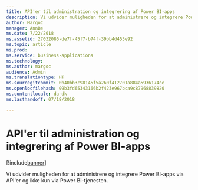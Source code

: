 ```yaml
---
title: API'er til administration og integrering af Power BI-apps
description: Vi udvider muligheden for at administrere og integrere Power BI-apps via API'er og ikke kun via Power BI-tjenesten.
author: MargoC
manager: AnnBe
ms.date: 7/22/2018
ms.assetid: 27032086-de7f-45f7-b74f-39bb4d455e92
ms.topic: article
ms.prod: 
ms.service: business-applications
ms.technology: 
ms.author: margoc
audience: Admin
ms.translationtype: HT
ms.sourcegitcommit: 0b40bb3c98145f5a260f412701a884a5936174ce
ms.openlocfilehash: 09b3fd65343166b2f423e967bca9c87968839820
ms.contentlocale: da-dk
ms.lasthandoff: 07/18/2018

---
```

# <a name="apis-to-manage-and-embed-power-bi-apps"></a>API'er til administration og integrering af Power BI-apps


[!include[banner](../../../includes/banner.md)]

Vi udvider muligheden for at administrere og integrere Power BI-apps via API'er og ikke kun via Power BI-tjenesten.

